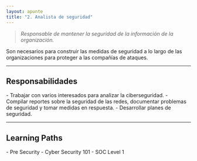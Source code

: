 ```yaml
---
layout: apunte
title: "2. Analista de seguridad"
---
```


>*Responsable de mantener la seguridad de la información de la organización.*

Son necesarios para construir las medidas de seguridad a lo largo de las organizaciones para proteger a las compañías de ataques.

-----------------------
<h2>Responsabilidades</h2>
- Trabajar con varios interesados para analizar la ciberseguridad.
- Compilar reportes sobre la seguridad de las redes, documentar problemas de seguridad y tomar medidas en respuesta.
- Desarrollar planes de seguridad.

-------------------------
<h2>Learning Paths</h2>
- Pre Security
- Cyber Security 101
- SOC Level 1